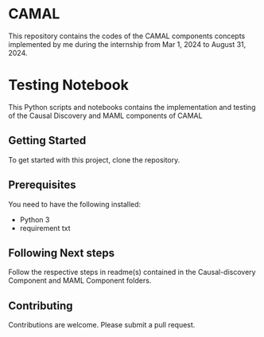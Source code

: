# CAMAL
This repository contains the codes of the CAMAL components concepts implemented by me during the internship from Mar 1, 2024 to August 31, 2024.

# Testing Notebook

This Python scripts and notebooks contains the implementation and testing of the Causal Discovery and MAML components of CAMAL

## Getting Started

To get started with this project, clone the repository.

## Prerequisites

You need to have the following installed:

- Python 3
- requirement txt

## Following Next steps

Follow the respective steps in readme(s) contained in the Causal-discovery Component and MAML Component folders.




## Contributing

Contributions are welcome. Please submit a pull request.
